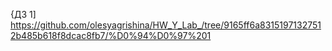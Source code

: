 {ДЗ 1] https://github.com/olesyagrishina/HW_Y_Lab_/tree/9165ff6a83151971327512b485b618f8dcac8fb7/%D0%94%D0%97%201
